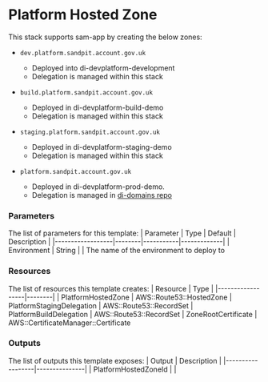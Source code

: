# Platform Hosted Zone

This stack supports sam-app by creating the below zones:
- `dev.platform.sandpit.account.gov.uk`
    - Deployed into di-devplatform-development
    - Delegation is managed within this stack

- `build.platform.sandpit.account.gov.uk`
    - Deployed in di-devplatform-build-demo
    - Delegation is managed within this stack

- `staging.platform.sandpit.account.gov.uk`
    - Deployed in di-devplatform-staging-demo
    - Delegation is managed within this stack

- `platform.sandpit.account.gov.uk`
    - Deployed in di-devplatform-prod-demo.
    - Delegation is managed in [di-domains repo][1]

### Parameters
The list of parameters for this template:
| Parameter        | Type   | Default   | Description |
|------------------|--------|-----------|-------------|
| Environment | String |  |  The name of the environment to deploy to

### Resources
The list of resources this template creates:
| Resource         | Type   |
|------------------|--------|
| PlatformHostedZone | AWS::Route53::HostedZone
| PlatformStagingDelegation | AWS::Route53::RecordSet
| PlatformBuildDelegation | AWS::Route53::RecordSet
| ZoneRootCertificate | AWS::CertificateManager::Certificate

### Outputs
The list of outputs this template exposes:
| Output           | Description   |
|------------------|---------------|
| PlatformHostedZoneId | |

[1]: https://github.com/govuk-one-login/domains/tree/main